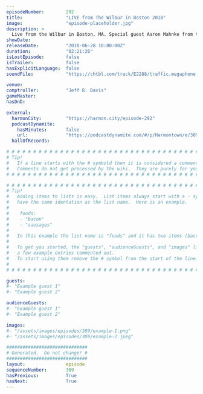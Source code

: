 ```yaml
---
episodeNumber:        292
title:                "LIVE from The Wilbur in Boston 2018"
image:                "episode-placeholder.jpg"
description: >
  Live from the Wilbur in Boston, MA. Special guest Aaron Mahnke from the Lore podcast. Featuring Dan Harmon, Jeff Bryan Davis, Spencer Crittenden, Rob Schrab, Aaron Mahnke and Steve Levy.
showDate:             
releaseDate:          "2018-06-28 10:00:00Z"
duration:             "02:21:26"
isLostEpisode:        false
isTrailer:            false
hasExplicitLanguage:  false
soundFile:            "https://chtbl.com/track/E2288/traffic.megaphone.fm/STA7351617876.mp3?updated=1596861023"

venue:                
comptroller:          "Jeff B. Davis"
gameMaster:           
hasDnD:               

external:
  harmonCity:         "https://harmon.city/episode-292"
  podcastDynamite:
    hasMinutes:       false
    url:              "https://podcastdynamite.com/#/p/Harmontown/e/309/292"
  hallOfRecords:      

# # # # # # # # # # # # # # # # # # # # # # # # # # # # # # # # # # # # # # # # # # # # #
# Tip!
#   If a line starts with the # symbold then it is considered a comment.
#   Comments do not get processed by the wiki.  They are purely for your information.
# # # # # # # # # # # # # # # # # # # # # # # # # # # # # # # # # # # # # # # # # # # # #

# # # # # # # # # # # # # # # # # # # # # # # # # # # # # # # # # # # # # # # # # # # # #
# Tip!
#   Adding items to lists is easy.  List items always start with a - symbol and have
#   have the same identation as the list name.  Here is an example.
#
#    foods:
#    - "bacon"
#    - "sausages"
#
#   In this example the list name is "foods" and it has two items (bacon, and sausages).
#
#   To get you started, the "guests", "audienceGuests", and "images" lists below have
#   a few example entries commented out.
#   To start using them remove the # symbol from the start of the line.
#
# # # # # # # # # # # # # # # # # # # # # # # # # # # # # # # # # # # # # # # # # # # # #

guests:
#- "Example guest 1"
#- "Example guest 2"

audienceGuests:
#- "Example guest 1"
#- "Example guest 2"

images:
#- "/assets/images/episodes/309/example-1.png"
#- "/assets/images/episodes/309/example-2.jpeg"

##############################
# Generated.  Do not change! #
##############################
layout:               episode
sequenceNumber:       309
hasPrevious:          True
hasNext:              True
---
```


<!-- The episode description will be rendered here -->

<!-- Add your content BELOW here -->
<!-- vvvvvvvvvvvvvvvvvvvvvvvvvvv -->




<!-- ^^^^^^^^^^^^^^^^^^^^^^^^^^^ -->
<!-- Add your content ABOVE here -->

<!-- The episode gallery will be rendered here -->